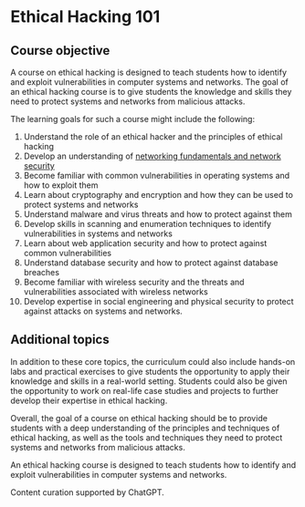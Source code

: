 # Ethical Hacking 101

## Course objective

A course on ethical hacking is designed to teach students how to identify and exploit vulnerabilities in computer systems and networks. The goal of an ethical hacking course is to give students the knowledge and skills they need to protect systems and networks from malicious attacks.

The learning goals for such a course might include the following:

1. Understand the role of an ethical hacker and the principles of ethical hacking
2. Develop an understanding of [networking fundamentals and network security](networking101.md)
3. Become familiar with common vulnerabilities in operating systems and how to exploit them
4. Learn about cryptography and encryption and how they can be used to protect systems and networks
5. Understand malware and virus threats and how to protect against them
6. Develop skills in scanning and enumeration techniques to identify vulnerabilities in systems and networks
7. Learn about web application security and how to protect against common vulnerabilities
8. Understand database security and how to protect against database breaches
9. Become familiar with wireless security and the threats and vulnerabilities associated with wireless networks
10. Develop expertise in social engineering and physical security to protect against attacks on systems and networks.

## Additional topics

In addition to these core topics, the curriculum could also include hands-on labs and practical exercises to give students the opportunity to apply their knowledge and skills in a real-world setting. Students could also be given the opportunity to work on real-life case studies and projects to further develop their expertise in ethical hacking.

Overall, the goal of a course on ethical hacking should be to provide students with a deep understanding of the principles and techniques of ethical hacking, as well as the tools and techniques they need to protect systems and networks from malicious attacks.

An ethical hacking course is designed to teach students how to identify and exploit vulnerabilities in computer systems and networks.

Content curation supported by ChatGPT.
